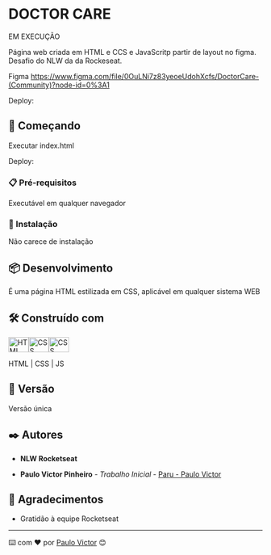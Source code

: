 # DOCTOR CARE
EM EXECUÇÃO

Página web criada em HTML e CCS e JavaScritp partir de layout no figma.
Desafio do NLW da  da Rockeseat. 

Figma https://www.figma.com/file/0OuLNi7z83yeoeUdohXcfs/DoctorCare-(Community)?node-id=0%3A1


Deploy:






## 🚀 Começando

Executar index.html

Deploy: 

### 📋 Pré-requisitos

Executável em qualquer navegador

### 🔧 Instalação

Não carece de instalação

## 📦 Desenvolvimento

É uma página HTML estilizada em CSS, aplicável em qualquer sistema WEB

## 🛠️ Construído com

<img align="center" alt="HTML" height="30" width="40" src="https://cdn.worldvectorlogo.com/logos/html-1.svg"><img align="center" alt="CSS" height="30" width="40" src="https://cdn.worldvectorlogo.com/logos/css-3.svg"><img align="center" alt="CSS" height="30" width="40" src="https://cdn.worldvectorlogo.com/logos/javascript-1.svg">


HTML | CSS | JS

## 📌 Versão

Versão única

## ✒️ Autores

 * **NLW Rocketseat**

* **Paulo Victor Pinheiro** - *Trabalho Inicial* - [Paru - Paulo Victor](https://www.linkedin.com/in/paulo-pinheiro-4a94b0150/)




## 🎁 Agradecimentos

* Gratidão à equipe Rocketseat


---
⌨️ com ❤️ por [Paulo Victor](https://gist.github.com/Paru369) 😊
